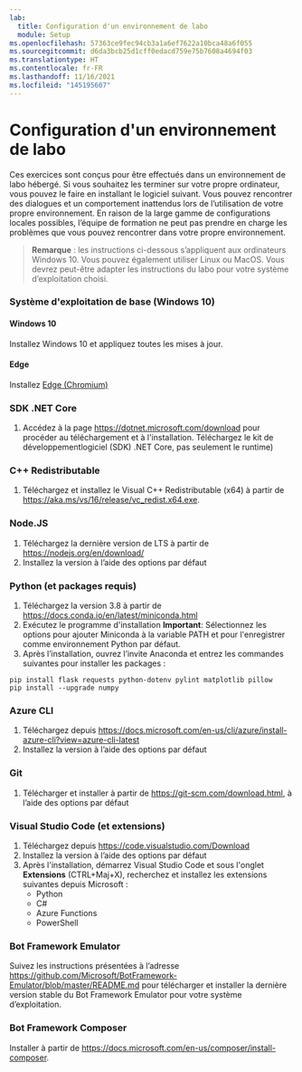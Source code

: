 ```yaml
---
lab:
  title: Configuration d'un environnement de labo
  module: Setup
ms.openlocfilehash: 57363ce9fec94cb3a1a6ef7622a10bca48a6f055
ms.sourcegitcommit: d6da3bcb25d1cff0edacd759e75b7608a4694f03
ms.translationtype: HT
ms.contentlocale: fr-FR
ms.lasthandoff: 11/16/2021
ms.locfileid: "145195607"
---
```

# <a name="lab-environment-setup"></a>Configuration d'un environnement de labo

Ces exercices sont conçus pour être effectués dans un environnement de labo hébergé. Si vous souhaitez les terminer sur votre propre ordinateur, vous pouvez le faire en installant le logiciel suivant. Vous pouvez rencontrer des dialogues et un comportement inattendus lors de l’utilisation de votre propre environnement. En raison de la large gamme de configurations locales possibles, l’équipe de formation ne peut pas prendre en charge les problèmes que vous pouvez rencontrer dans votre propre environnement.

> **Remarque** : les instructions ci-dessous s’appliquent aux ordinateurs Windows 10. Vous pouvez également utiliser Linux ou MacOS. Vous devrez peut-être adapter les instructions du labo pour votre système d’exploitation choisi.

### <a name="base-operating-system-windows-10"></a>Système d'exploitation de base (Windows 10)

#### <a name="windows-10"></a>Windows 10

Installez Windows 10 et appliquez toutes les mises à jour.

#### <a name="edge"></a>Edge

Installez [Edge (Chromium)](https://microsoft.com/edge)

### <a name="net-core-sdk"></a>SDK .NET Core

1. Accédez à la page https://dotnet.microsoft.com/download pour procéder au téléchargement et à l'installation. Téléchargez le kit de développementlogiciel (SDK) .NET Core, pas seulement le runtime)

### <a name="c-redistributable"></a>C++ Redistributable

1. Téléchargez et installez le Visual C++ Redistributable (x64) à partir de https://aka.ms/vs/16/release/vc_redist.x64.exe.

### <a name="nodejs"></a>Node.JS

1. Téléchargez la dernière version de LTS à partir de https://nodejs.org/en/download/ 
2. Installez la version à l’aide des options par défaut

### <a name="python-and-required-packages"></a>Python (et packages requis)

1. Téléchargez la version 3.8 à partir de https://docs.conda.io/en/latest/miniconda.html 
2. Exécutez le programme d'installation **Important**: Sélectionnez les options pour ajouter Miniconda à la variable PATH et pour l'enregistrer comme environnement Python par défaut.
3. Après l’installation, ouvrez l’invite Anaconda et entrez les commandes suivantes pour installer les packages : 

```
pip install flask requests python-dotenv pylint matplotlib pillow
pip install --upgrade numpy
```

### <a name="azure-cli"></a>Azure CLI

1. Téléchargez depuis https://docs.microsoft.com/en-us/cli/azure/install-azure-cli?view=azure-cli-latest 
2. Installez la version à l’aide des options par défaut

### <a name="git"></a>Git

1. Télécharger et installer à partir de https://git-scm.com/download.html, à l’aide des options par défaut


### <a name="visual-studio-code-and-extensions"></a>Visual Studio Code (et extensions)

1. Téléchargez depuis https://code.visualstudio.com/Download 
2. Installez la version à l’aide des options par défaut 
3. Après l'installation, démarrez Visual Studio Code et sous l'onglet **Extensions** (CTRL+Maj+X), recherchez et installez les extensions suivantes depuis Microsoft :
    - Python
    - C#
    - Azure Functions
    - PowerShell


### <a name="bot-framework-emulator"></a>Bot Framework Emulator

Suivez les instructions présentées à l’adresse https://github.com/Microsoft/BotFramework-Emulator/blob/master/README.md pour télécharger et installer la dernière version stable du Bot Framework Emulator pour votre système d’exploitation.

### <a name="bot-framework-composer"></a>Bot Framework Composer

Installer à partir de https://docs.microsoft.com/en-us/composer/install-composer.
